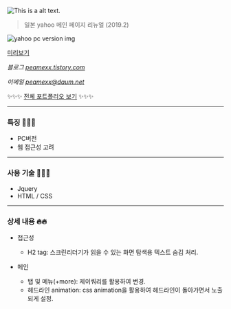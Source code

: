 ![This is a alt text.](http://peamexx.com/img/yahooLogo.png)

> 일본 yahoo 메인 페이지 리뉴얼 (2019.2)

![yahoo pc version img](https://user-images.githubusercontent.com/38338103/109741293-1d6dfb00-7c10-11eb-8177-94d1fc6751b8.jpg)

[미리보기](https://peamexx.github.io/yahoo/)

*블로그 [peamexx.tistory.com](http://peamexx.tistory.com)*

*이메일 peamexx@daum.net*

✨✨✨
[전체 포트폴리오 보기](https://peamexx.github.io/me/)
✨✨✨

___

### 특징 🧚🏻‍♀️
- PC버전
- 웹 접근성 고려
___

### 사용 기술 🤸🤸‍♂️
- Jquery
- HTML / CSS
___

### 상세 내용 🔥🔥

- 접근성
    - H2 tag: 스크린리더기가 읽을 수 있는 화면 탐색용 텍스트 숨김 처리.

- 메인
    - 탭 및 메뉴(+more): 제이쿼리를 활용하여 변경.
    - 헤드라인 animation: css animation을 활용하여 헤드라인이 돌아가면서 노출되게 설정.
